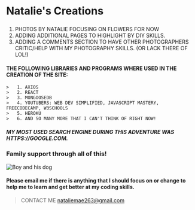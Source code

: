 # Natalie's Creations

###
1. PHOTOS BY NATALIE FOCUSING ON FLOWERS FOR NOW
2. ADDING ADDITIONAL PAGES TO HIGHLIGHT BY DIY SKILLS.
3. ADDING A COMMENTS SECTION TO HAVE OTHER PHOTOGRAPHERS CRITIC/HELP WITH MY PHOTOGRAPHY SKILLS. (OR LACK THERE OF LOL!)

#### THE FOLLOWING LIBRARIES AND PROGRAMS WHERE USED IN THE CREATION OF THE SITE: 
    >   1. AXIOS
    >   2. REACT
    >   3. MONGOOSEDB
    >   4. YOUTUBERS: WEB DEV SIMPLIFIED, JAVASCRIPT MASTERY, FREECODECAMP, W3SCHOOLS
    >   5. HEROKU
    >   6. AND SO MANY MORE THAT I CAN'T THINK OF RIGHT NOW!

##### MY MOST USED SEARCH ENGINE DURING THIS ADVENTURE WAS HTTPS://GOOGLE.COM.

### Family support through all of this!

![Boy and his dog](./src/pages/Flowers/Photos/Boyandhisdog.jpg)
#### Please email me if there is anything that I should focus on or change to help me to learn and get better at my coding skills. 

>CONTACT ME 
<nataliemae263@gmail.com>   


 

